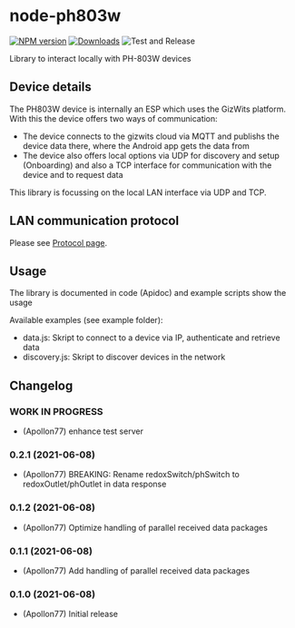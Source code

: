 # node-ph803w
[![NPM version](http://img.shields.io/npm/v/node-ph803w.svg)](https://www.npmjs.com/package/node-ph803w)
[![Downloads](https://img.shields.io/npm/dm/node-ph803w.svg)](https://www.npmjs.com/package/node-ph803w)
![Test and Release](https://github.com/Apollon77/node-ph803w/workflows/Test%20and%20Release/badge.svg)

Library to interact locally with PH-803W devices

## Device details

The PH803W device is internally an ESP which uses the GizWits platform. With this the device offers two ways of communication:
* The device connects to the gizwits cloud via MQTT and publishs the device data there, where the Android app gets the data from
* The device also offers local options via UDP for discovery and setup (Onboarding) and also a TCP interface for communication with the device and to request data

This library is focussing on the local LAN interface via UDP and TCP.

## LAN communication protocol

Please see [Protocol page](PROTOCOL.md).

## Usage

The library is documented in code (Apidoc) and example scripts show the usage

Available examples (see example folder):
* data.js: Skript to connect to a device via IP, authenticate and retrieve data
* discovery.js: Skript to discover devices in the network

## Changelog

### __WORK IN PROGRESS__
* (Apollon77) enhance test server

### 0.2.1 (2021-06-08)
* (Apollon77) BREAKING: Rename redoxSwitch/phSwitch to redoxOutlet/phOutlet in data response

### 0.1.2 (2021-06-08)
* (Apollon77) Optimize handling of parallel received data packages

### 0.1.1 (2021-06-08)
* (Apollon77) Add handling of parallel received data packages

### 0.1.0 (2021-06-08)
* (Apollon77) Initial release